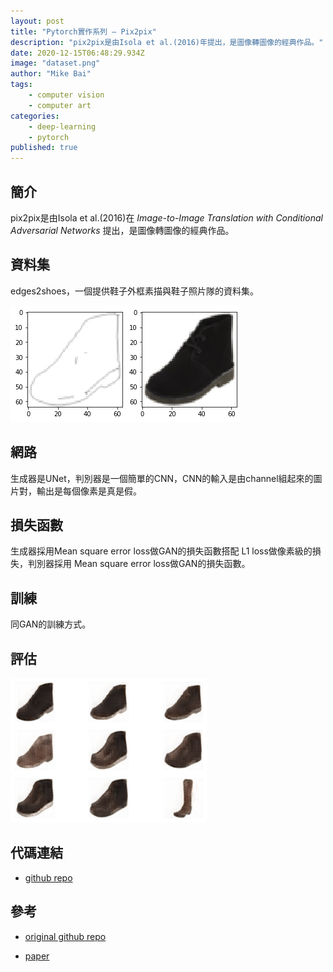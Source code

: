 ```yaml
---
layout: post
title: "Pytorch實作系列 — Pix2pix"
description: "pix2pix是由Isola et al.(2016)年提出，是圖像轉圖像的經典作品。"
date: 2020-12-15T06:48:29.934Z
image: "dataset.png"
author: "Mike Bai"
tags:
    - computer vision
    - computer art
categories:
    - deep-learning
    - pytorch
published: true
---
```


## 簡介

pix2pix是由Isola et al.(2016)在 *Image-to-Image Translation with Conditional Adversarial Networks* 提出，是圖像轉圖像的經典作品。

## 資料集

edges2shoes，一個提供鞋子外框素描與鞋子照片隊的資料集。

![資料集](dataset.png)

## 網路

生成器是UNet，判別器是一個簡單的CNN，CNN的輸入是由channel組起來的圖片對，輸出是每個像素是真是假。

## 損失函數

生成器採用Mean square error loss做GAN的損失函數搭配 L1 loss做像素級的損失，判別器採用 Mean square error loss做GAN的損失函數。

## 訓練

同GAN的訓練方式。

## 評估

![結果](result.png)

## 代碼連結

* [github repo](https://github.com/gitE0Z9/classical-network-series)

## 參考

* [original github repo](https://github.com/eriklindernoren/PyTorch-GAN)

* [paper](https://arxiv.org/abs/1611.07004)